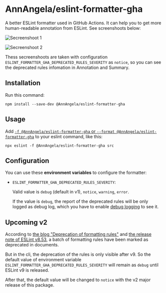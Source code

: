 # AnnAngela/eslint-formatter-gha

A better ESLint formatter used in GitHub Actions. It can help you to get more human-readable annotation from ESLint. See screenshoots below:

![Secreenshoot 1](https://github.com/AnnAngela/eslint-formatter-gha/assets/9762652/adc092d1-c2ca-44bd-b14e-59f561162e7d)

![Secreenshoot 2](https://github.com/AnnAngela/eslint-formatter-gha/assets/9762652/e6d8792d-dec1-48e6-bee5-06aee1c88153)

Thess secreenshoots are taken with configuration `ESLINT_FORMATTER_GHA_DEPRECATED_RULES_SEVERITY` as `notice`, so you can see the deprecated rules infomation in Annotation and Summary.

## Installation

Run this command:

```shell
npm install --save-dev @AnnAngela/eslint-formatter-gha
```

## Usage

Add [`-f @AnnAngela/eslint-formatter-gha` or `--format @AnnAngela/eslint-formatter-gha`](https://eslint.org/docs/latest/use/command-line-interface#-f---format) to your eslint command, like this:

```shell
npx eslint -f @AnnAngela/eslint-formatter-gha src
```

## Configuration

You can use these **environment variables** to configure the formatter:

* `ESLINT_FORMATTER_GHA_DEPRECATED_RULES_SEVERITY`:

  Valid value is `debug` (default in v1), `notice`, `warning`, `error`.

  If the value is `debug`, the report of the deprecated rules will be only logged as debug log, which you have to enable [debug logging](https://docs.github.com/actions/monitoring-and-troubleshooting-workflows/enabling-debug-logging) to see it.

## Upcoming v2

According to [the blog "Deprecation of formatting rules"](https://eslint.org/blog/2023/10/deprecating-formatting-rules/) and [the release note of ESLint v8.53](https://eslint.org/blog/2023/11/eslint-v8.53.0-released/), a batch of formatting rules have been marked as deprecated in documents.

But in the cli, the deprecation of the rules is only visible after v9. So the default value of environment variable `ESLINT_FORMATTER_GHA_DEPRECATED_RULES_SEVERITY` will remain as `debug` until ESLint v9 is released.

After that, the default value will be changed to `notice` with the v2 major release of this package.
